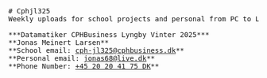 <pre>

# Cphjl325
Weekly uploads for school projects and personal from PC to Laptop.

***Datamatiker CPHBusiness Lyngby Vinter 2025***
**Jonas Meinert Larsen**
**School email: <ins>cph-jl325@cphbusiness.dk</ins>**
**Personal email: <ins>jonas68@live.dk</ins>**
**Phone Number: <ins>+45 20 20 41 75 DK</ins>**

</pre>
